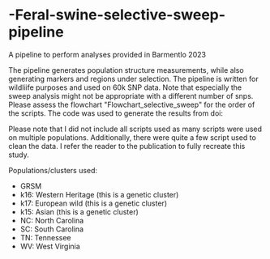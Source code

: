 # -Feral-swine-selective-sweep-pipeline
A pipeline to perform analyses provided in Barmentlo 2023

The pipeline generates population structure measurements, while also generating markers and regions under selection. The pipeline is written for wildliife purposes and used on 60k SNP data. Note that especially the sweep analysis might not be appropriate with a different number of snps. Please assess the flowchart "Flowchart_selective_sweep" for the order of the scripts. The code was used to generate the results from doi:

Please note that I did not include all scripts used as many scripts were used on multiple populations. Additionally, there were quite a few script used to clean the data. I refer the reader to the publication to fully recreate this study.

Populations/clusters used:
- GRSM
- k16: Western Heritage (this is a genetic cluster)
- k17: European wild    (this is a genetic cluster)
- k15: Asian            (this is a genetic cluster)
- NC: North Carolina
- SC: South Carolina
- TN: Tennessee
- WV: West Virginia
